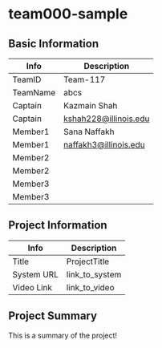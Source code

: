 # team000-sample

## Basic Information

|   Info      |        Description     |
| ----------- | ---------------------- |
| TeamID      |        Team-117        |
| TeamName    |         abcs         |
| Captain     |       Kazmain Shah    |
| Captain     |  kshah228@illinois.edu  |
| Member1     |        Sana Naffakh     |
| Member1     |  naffakh3@illinois.edu  |
| Member2     |         |
| Member2     |   |
| Member3     |                        |
| Member3     |                        |

## Project Information

|   Info      |        Description     |
| ----------- | ---------------------- |
|  Title      |       ProjectTitle     |
| System URL  |      link_to_system    |
| Video Link  |      link_to_video     |

## Project Summary

This is a summary of the project!
